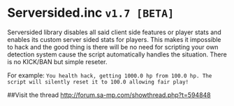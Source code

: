 # Serversided.inc `v1.7 [BETA]`

Serversided library disables all said client side features or player stats and enables its custom server sided stats for players. This makes it impossible to hack and the good thing is there will be no need for scripting your own detection system cause the script automatically handles the situation. There is no KICK/BAN but simple reseter.

For example:
`You health hack, getting 1000.0 hp from 100.0 hp. The script will silently reset it to 100.0 allowing fair play!`

##Visit the thread
http://forum.sa-mp.com/showthread.php?t=594848
